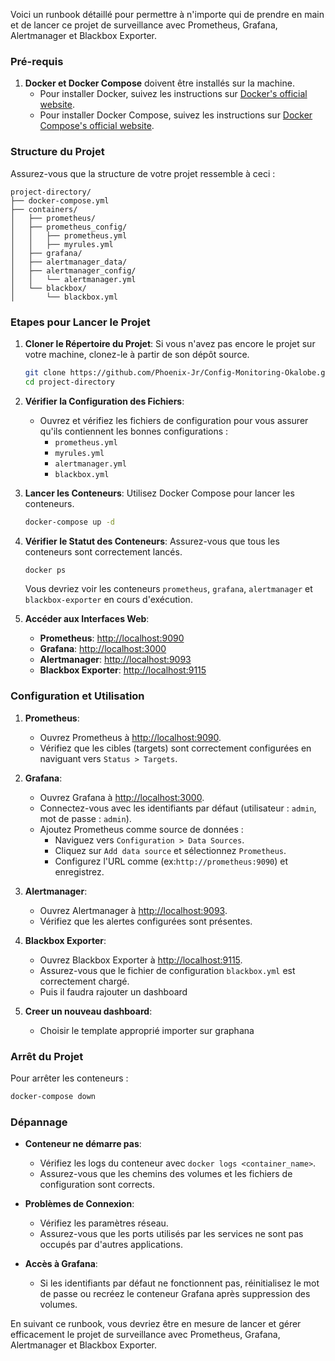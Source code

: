 Voici un runbook détaillé pour permettre à n'importe qui de prendre en main et de lancer ce projet de surveillance avec Prometheus, Grafana, Alertmanager et Blackbox Exporter.

### Pré-requis

1. **Docker et Docker Compose** doivent être installés sur la machine.
   - Pour installer Docker, suivez les instructions sur [Docker's official website](https://docs.docker.com/get-docker/).
   - Pour installer Docker Compose, suivez les instructions sur [Docker Compose's official website](https://docs.docker.com/compose/install/).

### Structure du Projet

Assurez-vous que la structure de votre projet ressemble à ceci :

```
project-directory/
├── docker-compose.yml
├── containers/
│   ├── prometheus/
│   ├── prometheus_config/
│   │   ├── prometheus.yml
│   │   ├── myrules.yml
│   ├── grafana/
│   ├── alertmanager_data/
│   ├── alertmanager_config/
│   │   └── alertmanager.yml
│   └── blackbox/
│       └── blackbox.yml
```

### Etapes pour Lancer le Projet

1. **Cloner le Répertoire du Projet**:
   Si vous n'avez pas encore le projet sur votre machine, clonez-le à partir de son dépôt source.

   ```bash
   git clone https://github.com/Phoenix-Jr/Config-Monitoring-Okalobe.git
   cd project-directory
   ```

2. **Vérifier la Configuration des Fichiers**:

   - Ouvrez et vérifiez les fichiers de configuration pour vous assurer qu'ils contiennent les bonnes configurations :
     - `prometheus.yml`
     - `myrules.yml`
     - `alertmanager.yml`
     - `blackbox.yml`

3. **Lancer les Conteneurs**:
   Utilisez Docker Compose pour lancer les conteneurs.

   ```bash
   docker-compose up -d
   ```

4. **Vérifier le Statut des Conteneurs**:
   Assurez-vous que tous les conteneurs sont correctement lancés.

   ```bash
   docker ps
   ```

   Vous devriez voir les conteneurs `prometheus`, `grafana`, `alertmanager` et `blackbox-exporter` en cours d'exécution.

5. **Accéder aux Interfaces Web**:
   - **Prometheus**: [http://localhost:9090](http://localhost:9090)
   - **Grafana**: [http://localhost:3000](http://localhost:3000)
   - **Alertmanager**: [http://localhost:9093](http://localhost:9093)
   - **Blackbox Exporter**: [http://localhost:9115](http://localhost:9115)

### Configuration et Utilisation

1. **Prometheus**:

   - Ouvrez Prometheus à [http://localhost:9090](http://localhost:9090).
   - Vérifiez que les cibles (targets) sont correctement configurées en naviguant vers `Status > Targets`.

2. **Grafana**:

   - Ouvrez Grafana à [http://localhost:3000](http://localhost:3000).
   - Connectez-vous avec les identifiants par défaut (utilisateur : `admin`, mot de passe : `admin`).
   - Ajoutez Prometheus comme source de données :
     - Naviguez vers `Configuration > Data Sources`.
     - Cliquez sur `Add data source` et sélectionnez `Prometheus`.
     - Configurez l'URL comme (ex:`http://prometheus:9090`) et enregistrez.

3. **Alertmanager**:

   - Ouvrez Alertmanager à [http://localhost:9093](http://localhost:9093).
   - Vérifiez que les alertes configurées sont présentes.

4. **Blackbox Exporter**:

   - Ouvrez Blackbox Exporter à [http://localhost:9115](http://localhost:9115).
   - Assurez-vous que le fichier de configuration `blackbox.yml` est correctement chargé.
   - Puis il faudra rajouter un dashboard

5. **Creer un nouveau dashboard**:
   - Choisir le template approprié importer sur graphana

### Arrêt du Projet

Pour arrêter les conteneurs :

```bash
docker-compose down
```

### Dépannage

- **Conteneur ne démarre pas**:

  - Vérifiez les logs du conteneur avec `docker logs <container_name>`.
  - Assurez-vous que les chemins des volumes et les fichiers de configuration sont corrects.

- **Problèmes de Connexion**:

  - Vérifiez les paramètres réseau.
  - Assurez-vous que les ports utilisés par les services ne sont pas occupés par d'autres applications.

- **Accès à Grafana**:
  - Si les identifiants par défaut ne fonctionnent pas, réinitialisez le mot de passe ou recréez le conteneur Grafana après suppression des volumes.

En suivant ce runbook, vous devriez être en mesure de lancer et gérer efficacement le projet de surveillance avec Prometheus, Grafana, Alertmanager et Blackbox Exporter.
